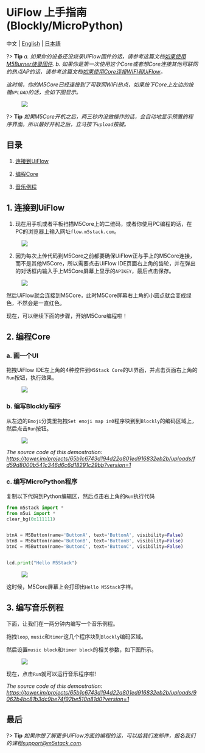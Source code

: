 # UiFlow 上手指南(Blockly/MicroPython)

中文 | [English](en/quick_start/m5core/m5stack_core_get_started_MicroPython) | [日本語](ja/quick_start/m5core/m5stack_core_get_started_MicroPython)

?> **Tip** *a. 如果你的设备还没烧录UiFlow固件的话，请参考这篇文档[如果使用M5Burner烧录固件](/zh_CN/related_documents/how_to_burn_firmware).* *b. 如果你是第一次使用这个Core或者想Core连接其他可联网的热点AP的话，请参考这篇文档[如果使用Core连接WIFI和UiFlow](/zh_CN/related_documents/how_to_connect_wifi_using_core)。*

*这时候，你的M5Core已经连接到了可联网WIFI热点，如果按下Core上左边的按键`UPLOAD`的话，会如下图显示。*

<figure>
    <img src="assets/img/getting_started_pics/m5stack_core/get_started_with_uiflow/apikey.jpg">
</figure>

?> **Tip** *如果M5Core开机之后，两三秒内没做操作的话，会自动地显示预置的程序界面。所以最好开机之后，立马按下`upload`按键。*

## 目录

1. [连接到UiFlow](#connect-to-uiflow)

2. [编程Core](#program-with-core)

3. [音乐例程](#play-a-song-now)


## 1. 连接到UiFlow

1. 现在用手机或者平板扫描M5Core上的二维码，或者你使用PC编程的话，在PC的浏览器上输入网址`flow.m5stack.com`。

<figure>
    <img src="assets/img/getting_started_pics/m5stack_core/get_started_with_uiflow/webide.png">
</figure>

2. 因为每次上传代码到M5Core之前都要确保UiFlow正与手上的M5Core连接，而不是其他M5Core，所以需要点击UiFlow IDE页面右上角的齿轮，并在弹出的对话框内输入手上M5Core屏幕上显示的`APIKEY`，最后点击保存。

<figure>
    <img src="assets/img/getting_started_pics/m5stack_core/get_started_with_uiflow/enter_apikey.gif">
</figure>

然后UiFlow就会连接到M5Core，此时M5Core屏幕右上角的小圆点就会变成绿色，不然会是一直红色。

现在，可以继续下面的步骤，开始M5Core编程啦！

## 2. 编程Core

### a. 画一个UI

拖拽UiFlow IDE左上角的4种控件到`M5Stack Core`的UI界面，并点击页面右上角的`Run`按钮，执行效果。

<figure>
    <img src="assets/img/getting_started_pics/m5stack_core/get_started_with_uiflow/draw_ui.gif">
</figure>

### b. 编写Blockly程序

从左边的`Emoji`分类里拖拽`Set emoji map in0`程序块到到`Blockly`的编码区域上，然后点击`Run`按钮。

<figure>
    <img src="assets/img/getting_started_pics/m5stack_core/get_started_with_uiflow/draw_heart.gif">
</figure>

*The source code of this demostration: https://tower.im/projects/65b1c6743d194d22a801ed916832eb2b/uploads/fd59d8000b541c346d6c6d18291c29bb?version=1*


### c. 编写MicroPython程序

复制以下代码到Python编辑区，然后点击右上角的`Run`执行代码
```Python
from m5stack import *
from m5ui import *
clear_bg(0x111111)


btnA = M5Button(name='ButtonA', text='ButtonA', visibility=False)
btnB = M5Button(name='ButtonB', text='ButtonB', visibility=False)
btnC = M5Button(name='ButtonC', text='ButtonC', visibility=False)


lcd.print("Hello M5Stack")
```

<figure>
    <img src="assets/img/getting_started_pics/m5stack_core/get_started_with_uiflow/program_with_micropython.png">
</figure>

这时候，M5Core屏幕上会打印出`Hello M5Stack`字样。

## 3. 编写音乐例程

下面，让我们在一两分钟内编写一个音乐例程。

拖拽`loop`, `music`和`timer`这几个程序块到`Blockly`编码区域。

然后设置`music block`和`timer block`的相关参数，如下图所示。

<figure>
    <img src="assets/img/getting_started_pics/m5stack_core/get_started_with_uiflow/play_a_song.gif">
</figure>

现在，点击`Run`就可以运行音乐程序啦!

*The source code of this demostration: https://tower.im/projects/65b1c6743d194d22a801ed916832eb2b/uploads/9062b4bc81b3dc9be74f92be510a81d0?version=1*

## 最后

?> **Tip** *如果你想了解更多UiFlow方面的编程的话，可以给我们发邮件，报名我们的课程<support@m5stack.com>.*
